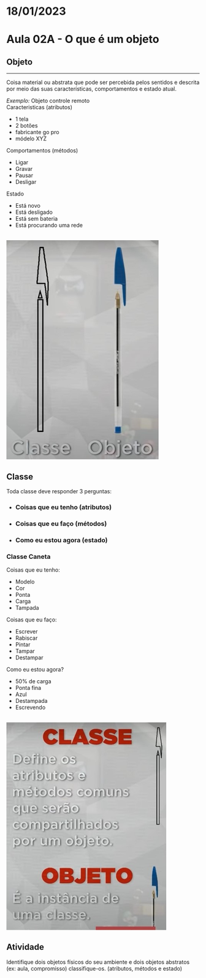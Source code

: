 # 18/01/2023

# Aula 02A - O que é um objeto

## Objeto
<hr/>

Coisa material ou abstrata que pode ser percebida pelos sentidos e descrita por meio das suas características, comportamentos e estado atual.<br/>

*Exemplo:* Objeto controle remoto<br/>
Caracteristicas (atributos) <br/>
* 1 tela 
* 2 botões
* fabricante go pro
* módelo XYZ

Comportamentos (métodos)
* Ligar
* Gravar
* Pausar
* Desligar

Estado
* Está novo
* Está desligado
* Está sem bateria
* Está procurando uma rede

<br/>
<img src="imagens/classeXObjeto.jpg"/>

## Classe
Toda classe deve responder 3 perguntas:<br/>

* ### Coisas que eu tenho (atributos)
* ### Coisas que eu faço (métodos)
* ### Como eu estou agora (estado)

### Classe Caneta
Coisas que eu tenho:
* Modelo
* Cor
* Ponta
* Carga
* Tampada

Coisas que eu faço:
* Escrever
* Rabiscar
* Pintar
* Tampar
* Destampar

Como eu estou agora?
* 50% de carga
* Ponta fina
* Azul
* Destampada
* Escrevendo

<br/>
<img src="imagens/classeEObjeto.jpg"/>

## Atividade
Identifique dois objetos físicos do seu ambiente e dois objetos abstratos (ex: aula, compromisso) classifique-os. (atributos, métodos e estado)